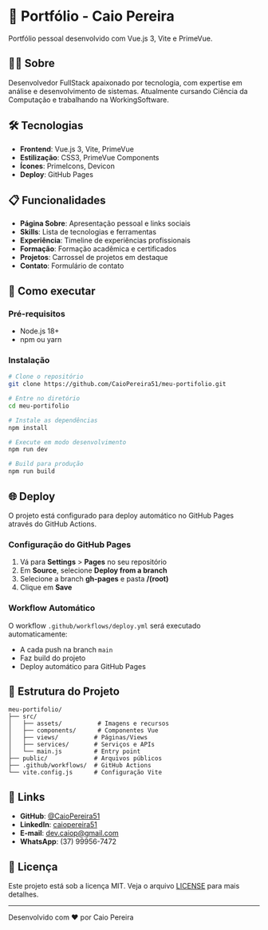 # 🚀 Portfólio - Caio Pereira

Portfólio pessoal desenvolvido com Vue.js 3, Vite e PrimeVue.

## 👨‍💻 Sobre

Desenvolvedor FullStack apaixonado por tecnologia, com expertise em análise e desenvolvimento de sistemas. Atualmente cursando Ciência da Computação e trabalhando na WorkingSoftware.

## 🛠️ Tecnologias

- **Frontend**: Vue.js 3, Vite, PrimeVue
- **Estilização**: CSS3, PrimeVue Components
- **Ícones**: PrimeIcons, Devicon
- **Deploy**: GitHub Pages

## 📋 Funcionalidades

- **Página Sobre**: Apresentação pessoal e links sociais
- **Skills**: Lista de tecnologias e ferramentas
- **Experiência**: Timeline de experiências profissionais
- **Formação**: Formação acadêmica e certificados
- **Projetos**: Carrossel de projetos em destaque
- **Contato**: Formulário de contato

## 🚀 Como executar

### Pré-requisitos
- Node.js 18+
- npm ou yarn

### Instalação
```bash
# Clone o repositório
git clone https://github.com/CaioPereira51/meu-portifolio.git

# Entre no diretório
cd meu-portifolio

# Instale as dependências
npm install

# Execute em modo desenvolvimento
npm run dev

# Build para produção
npm run build
```

## 🌐 Deploy

O projeto está configurado para deploy automático no GitHub Pages através do GitHub Actions.

### Configuração do GitHub Pages

1. Vá para **Settings** > **Pages** no seu repositório
2. Em **Source**, selecione **Deploy from a branch**
3. Selecione a branch **gh-pages** e pasta **/(root)**
4. Clique em **Save**

### Workflow Automático

O workflow `.github/workflows/deploy.yml` será executado automaticamente:
- A cada push na branch `main`
- Faz build do projeto
- Deploy automático para GitHub Pages

## 📁 Estrutura do Projeto

```
meu-portifolio/
├── src/
│   ├── assets/          # Imagens e recursos
│   ├── components/      # Componentes Vue
│   ├── views/          # Páginas/Views
│   ├── services/       # Serviços e APIs
│   └── main.js         # Entry point
├── public/             # Arquivos públicos
├── .github/workflows/  # GitHub Actions
└── vite.config.js      # Configuração Vite
```

## 🔗 Links

- **GitHub**: [@CaioPereira51](https://github.com/CaioPereira51)
- **LinkedIn**: [caiopereira51](https://www.linkedin.com/in/caiopereira51/)
- **E-mail**: dev.caiop@gmail.com
- **WhatsApp**: (37) 99956-7472

## 📄 Licença

Este projeto está sob a licença MIT. Veja o arquivo [LICENSE](LICENSE) para mais detalhes.

---

Desenvolvido com ❤️ por Caio Pereira
